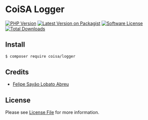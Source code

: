 # CoiSA Logger

[![PHP Version][ico-php]][link-packagist]
[![Latest Version on Packagist][ico-version]][link-packagist]
[![Software License][ico-license]](LICENSE)
[![Total Downloads][ico-downloads]][link-downloads]

## Install

```sh
$ composer require coisa/logger
```

## Credits

- [Felipe Sayão Lobato Abreu][link-author]

## License

Please see [License File](LICENSE) for more information.

[ico-version]: https://img.shields.io/packagist/v/coisa/logger.svg?style=flat-square
[ico-php]: https://img.shields.io/packagist/php-v/coisa/logger.svg?style=flat-square
[ico-license]: https://img.shields.io/github/license/coisa/logger.svg?style=flat-square
[ico-downloads]: https://img.shields.io/packagist/dt/coisa/logger.svg?style=flat-square

[link-packagist]: https://packagist.org/packages/coisa/logger
[link-downloads]: https://packagist.org/packages/coisa/logger
[link-author]: https://github.com/coisa
